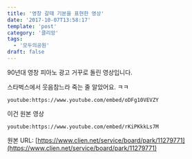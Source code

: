 ```yaml
---
title: '영창 갈때 기분을 표현한 영상'
date: '2017-10-07T13:58:17'
template: 'post'
category: '클리앙'
tags: 
  - '모두의공원'
draft: false
---
```


90년대 영창 피아노 광고 거꾸로 돌린 영상입니다.

  

스타벅스에서 웃음참느라 죽는 줄 알았어요. ㅋㅋ

  

`youtube:https://www.youtube.com/embed/oDFg10VEVZY`

  

이건 원본 영상

`youtube:https://www.youtube.com/embed/rKiPKkkLs7M`

원본 URL: [https://www.clien.net/service/board/park/11279771](https://www.clien.net/service/board/park/11279771)